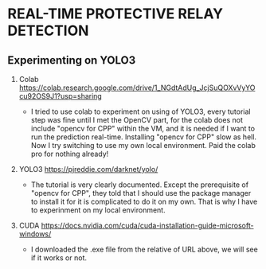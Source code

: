 # REAL-TIME PROTECTIVE RELAY DETECTION

## Experimenting on YOLO3
1. Colab https://colab.research.google.com/drive/1_NGdtAdUg_JcjSuQOXvVyYOcu92OS9J1?usp=sharing
    - I tried to use colab to experiment on using of YOLO3, every tutorial step was fine until I met the OpenCV part,
    for the colab does not include "opencv for CPP" within the VM, and it is needed if I want to run the prediction real-time.
    Installing "opencv for CPP" slow as hell. Now I try switching to use my own local environment. Paid the colab pro for nothing already!

2. YOLO3 https://pjreddie.com/darknet/yolo/
    - The tutorial is very clearly documented. Except the prerequisite of "opencv for CPP",
    they told that I should use the package manager to install it for it is complicated to do it on my own. That is why I have to experinment on my local environment.
    
3. CUDA https://docs.nvidia.com/cuda/cuda-installation-guide-microsoft-windows/
    - I downloaded the .exe file from the relative of URL above, we will see if it works or not.
